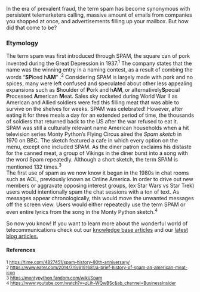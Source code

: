 In the era of prevalent fraud, the term spam has become synonymous with persistent telemarketers calling, massive amount of emails from companies you shopped at once, and advertisements filling up your mailbox. But how did that come to be?   
### Etymology 
The term spam was first introduced through SPAM, the square can of pork invented during the Great Depression in 1937.<sup>1</sup> The company states that the name was the winning entry in a naming contest, as a result  of combing the words “**SP**iced h**AM**” .<sup>2</sup> Considering SPAM is largely made with pork and no spices, many were left confused and speculated about other less appealing expansions such as **S**houlder of **P**ork and h**AM**, or alternatively**S**pecial **P**rocessed **A**merican **M**eat.  Sales sky rocketed during World War II as American and Allied soldiers were fed this filling meat that was able to survive on the shelves for weeks. SPAM was celebrated! However, after eating it for three meals a day for an extended period of time, the thousands of soldiers that returned back to the US after the war refused to eat it.  
SPAM was still a culturally relevant name American households when a hit television series Monty Python’s Flying Circus aired the *Spam sketch* in 1970 on BBC. The sketch featured a cafe in which every option on the menu, except one included SPAM. As the diner patron  exclaims his distaste for the canned meat, a group of Vikings in the diner burst into a song with the word Spam repeatedly. Although a short sketch, the term SPAM is mentioned 132 times.<sup>3</sup>   
The first use of spam as we now know it began in the 1980s in chat rooms such as AOL, previously known as Online America. In order to drive out new members or aggravate opposing  interest groups, (ex Star Wars vs Star Trek) users would intentionally spam the chat sessions with a ton of text. As messages appear chronologically, this would move the unwanted messages off the screen view. Users would either repeatedly use the term SPAM or even entire lyrics from the song in the Monty Python sketch.<sup>4</sup> 

     
So now you know! If you want to learn more about the wonderful world of telecommunications check out our [knowledge base articles](https://www.sipstack.com/resources/knowledge-base/) and our [latest blog articles.](https://www.sipstack.com/resources/blog/)  

#### References  
<sup>1 <a href="https://time.com/4827451/spam-history-80th-anniversary/" class="ss-reference" target="_blank">https://time.com/4827451/spam-history-80th-anniversary/</a></sup>   
<sup>2 <a href="https://www.eater.com/2014/7/9/6191681/a-brief-history-of-spam-an-american-meat-icon" class="ss-reference" target="_blank">https://www.eater.com/2014/7/9/6191681/a-brief-history-of-spam-an-american-meat-icon</a></sup>   
<sup>3 <a href="https://montypython.fandom.com/wiki/Spam" class="ss-reference" target="_blank">https://montypython.fandom.com/wiki/Spam</a></sup>   
<sup>4 <a href="https://www.youtube.com/watch?v=zLih-WQwBSc&ab_channel=BusinessInsider" class="ss-reference" target="_blank">https://www.youtube.com/watch?v=zLih-WQwBSc&ab_channel=BusinessInsider</a></sup> 

